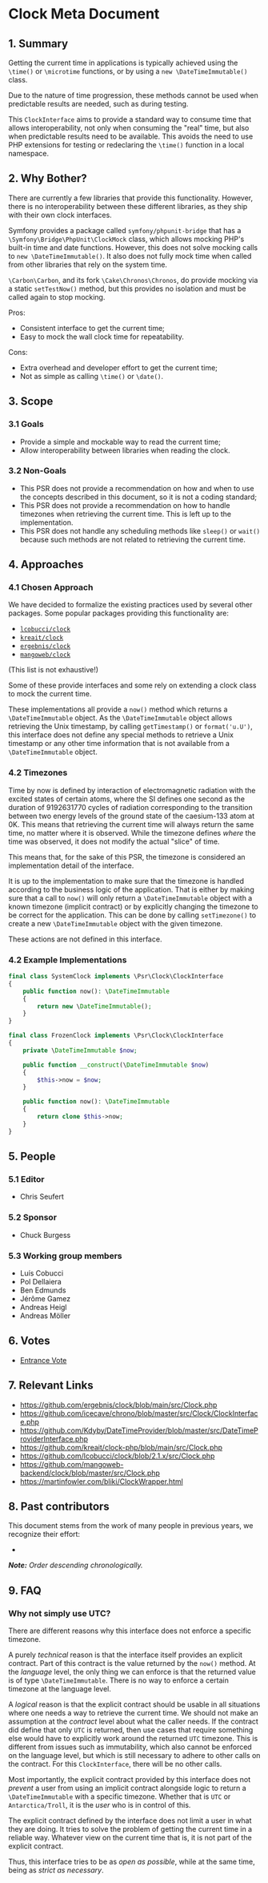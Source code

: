 # Clock Meta Document

## 1. Summary

Getting the current time in applications is typically achieved using the `\time()` or `\microtime` functions, or by using a `new \DateTimeImmutable()` class.

Due to the nature of time progression, these methods cannot be used when predictable results are needed, such as during testing.

This `ClockInterface` aims to provide a standard way to consume time that allows interoperability, not only when consuming the "real" time, but also when predictable results need to be available. This avoids the need to use PHP extensions for testing or redeclaring the `\time()` function in a local namespace.

## 2. Why Bother?

There are currently a few libraries that provide this functionality. However, there is no interoperability between these different libraries, as they ship with their own clock interfaces.

Symfony provides a package called `symfony/phpunit-bridge` that has a `\Symfony\Bridge\PhpUnit\ClockMock` class, which allows mocking PHP's built-in time and date functions. However, this does not solve mocking calls to `new \DateTimeImmutable()`. It also does not fully mock time when called from other libraries that rely on the system time.

`\Carbon\Carbon`, and its fork `\Cake\Chronos\Chronos`, do provide mocking via a static `setTestNow()` method, but this provides no isolation and must be called again to stop mocking.

Pros:

* Consistent interface to get the current time;
* Easy to mock the wall clock time for repeatability.

Cons:

* Extra overhead and developer effort to get the current time;
* Not as simple as calling `\time()` or `\date()`.

## 3. Scope

### 3.1 Goals

* Provide a simple and mockable way to read the current time;
* Allow interoperability between libraries when reading the clock.

### 3.2 Non-Goals

* This PSR does not provide a recommendation on how and when to use the concepts described in this document, so it is not a coding standard;
* This PSR does not provide a recommendation on how to handle timezones when retrieving the current time. This is left up to the implementation.
* This PSR does not handle any scheduling methods like `sleep()` or `wait()` because such methods are not related to retrieving the current time.

## 4. Approaches

### 4.1 Chosen Approach

We have decided to formalize the existing practices used by several other packages. Some popular packages providing this functionality are:

* [`lcobucci/clock`](https://packagist.org/packages/lcobucci/clock)
* [`kreait/clock`](https://packagist.org/packages/kreait/clock)
* [`ergebnis/clock`](https://packagist.org/packages/ergebnis/clock)
* [`mangoweb/clock`](https://packagist.org/packages/mangoweb/clock)

(This list is not exhaustive!)

Some of these provide interfaces and some rely on extending a clock class to mock the current time.

These implementations all provide a `now()` method which returns a `\DateTimeImmutable` object. As the `\DateTimeImmutable` object allows retrieving the Unix timestamp, by calling `getTimestamp()` or `format('u.U')`, this interface does not define any special methods to retrieve a Unix timestamp or any other time information that is not available from a `\DateTimeImmutable` object.

### 4.2 Timezones

Time by now is defined by interaction of electromagnetic radiation with the excited states of certain atoms, where the SI defines one second as the duration of 9192631770 cycles of radiation corresponding to the transition between two energy levels of the ground state of the caesium-133 atom at 0K. This means that retrieving the current time will always return the same time, no matter where it is observed. While the timezone defines *where* the time was observed, it does not modify the actual "slice" of time.

This means that, for the sake of this PSR, the timezone is considered an implementation detail of the interface.

It is up to the implementation to make sure that the timezone is handled according to the business logic of the application. That is either by making sure that a call to `now()` will only return a `\DateTimeImmutable` object with a known timezone (implicit contract) or by explicitly changing the timezone to be correct for the application. This can be done by calling `setTimezone()` to create a new `\DateTimeImmutable` object with the given timezone.

These actions are not defined in this interface.


### 4.2 Example Implementations

```php
final class SystemClock implements \Psr\Clock\ClockInterface
{
    public function now(): \DateTimeImmutable
    {
        return new \DateTimeImmutable();
    }
}

final class FrozenClock implements \Psr\Clock\ClockInterface
{
    private \DateTimeImmutable $now;

    public function __construct(\DateTimeImmutable $now)
    {
        $this->now = $now;
    }

    public function now(): \DateTimeImmutable
    {
        return clone $this->now;
    }
}

```

## 5. People

### 5.1 Editor

 * Chris Seufert

### 5.2 Sponsor

 * Chuck Burgess

### 5.3 Working group members

 * Luís Cobucci
 * Pol Dellaiera
 * Ben Edmunds
 * Jérôme Gamez
 * Andreas Heigl
 * Andreas Möller

## 6. Votes

* [Entrance Vote](https://groups.google.com/g/php-fig/c/hIKqd0an-GI)

## 7. Relevant Links

* https://github.com/ergebnis/clock/blob/main/src/Clock.php
* https://github.com/icecave/chrono/blob/master/src/Clock/ClockInterface.php
* https://github.com/Kdyby/DateTimeProvider/blob/master/src/DateTimeProviderInterface.php
* https://github.com/kreait/clock-php/blob/main/src/Clock.php
* https://github.com/lcobucci/clock/blob/2.1.x/src/Clock.php
* https://github.com/mangoweb-backend/clock/blob/master/src/Clock.php
* https://martinfowler.com/bliki/ClockWrapper.html

## 8. Past contributors

This document stems from the work of many people in previous years, we recognize their effort:

 *
_**Note:** Order descending chronologically._

## 9. FAQ

### Why not simply use UTC?

There are different reasons why this interface does not enforce a specific timezone.

A purely _technical_ reason is that the interface itself provides an explicit contract. Part of this contract
is the value returned by the `now()` method. At the _language_ level, the only thing we can enforce is that
the returned value is of type `\DateTimeImmutable`. There is no way to enforce a certain timezone at the
language level.

A _logical_ reason is that the explicit contract should be usable in all situations where one needs a way to
retrieve the current time. We should not make an assumption at the _contract_ level about what the caller
needs. If the contract did define that only `UTC` is returned, then use cases that require something else
would have to explicitly work around the returned `UTC` timezone. This is different from issues such as
immutability, which also cannot be enforced on the language level, but which is still necessary to adhere
to other calls on the contract.  For this `ClockInterface`, there will be no other calls.

Most importantly, the explicit contract provided by this interface does not _prevent_ a user from using
an implicit contract alongside logic to return a `\DateTimeImmutable` with a specific timezone. Whether
that is `UTC` or `Antarctica/Troll`, it is the _user_ who is in control of this.

The explicit contract defined by the interface does not limit a user in what they are doing. It tries to
solve the problem of getting the current time in a reliable way. Whatever view on the current time that is,
it is not part of the explicit contract.

Thus, this interface tries to be as _open as possible_, while at the same time, being as _strict as necessary_.
